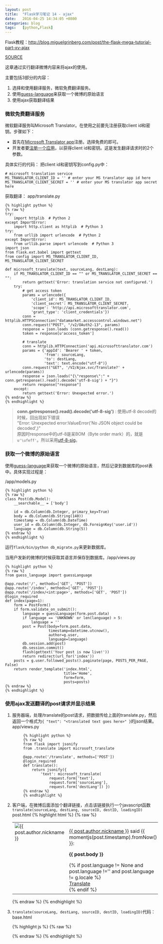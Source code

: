 ```yaml
---
layout: post
title:  "Flask学习笔记 14 - ajax"
date:   2016-04-25 14:34:05 +0800
categories: blog
tags:   [python,Flask]
---
```

Flask教程：<http://blog.miguelgrinberg.com/post/the-flask-mega-tutorial-part-xv-ajax>

[SOURCE](https://github.com/snowyxx/microblog)

这章通过实行翻译微博内容来将ajax的使用。

主要包括3部分的内容：

1. 选择和使用翻译服务，微软免费翻译服务。
2. 使用[guess-language][]来获取一个微博的原始语言
3. 使用ajax获取翻译结果

### 微软免费翻译服务

微软翻译服务叫Microsoft Translator。在使用之前要先注册获取client id和密钥。步骤如下：

- 首先在[Microsoft Translator app][]注册。选择免费的即可。
- 开发者要[注册一个应用](https://datamarket.azure.com/developer/applications/)，以获得client id和密钥。这是发生翻译请求时的2个参数。

具体实行的代码：
把client id和密钥写到config.py中：

    # microsoft translation service
    MS_TRANSLATOR_CLIENT_ID = '' # enter your MS translator app id here
    MS_TRANSLATOR_CLIENT_SECRET = '' # enter your MS translator app secret here


获取翻译： app/translate.py

    {% highlight python %}
    {% raw %}
    try:
        import httplib  # Python 2
    except ImportError:
        import http.client as httplib  # Python 3
    try:
        from urllib import urlencode  # Python 2
    except ImportError:
        from urllib.parse import urlencode  # Python 3
    import json
    from flask.ext.babel import gettext
    from config import MS_TRANSLATOR_CLIENT_ID, MS_TRANSLATOR_CLIENT_SECRET

    def microsoft_translate(text, sourceLang, destLang):
        if MS_TRANSLATOR_CLIENT_ID == "" or MS_TRANSLATOR_CLIENT_SECRET == "":
            return gettext('Error: translation service not configured.')
        try:
            # get access token
            params = urlencode({
                'client_id': MS_TRANSLATOR_CLIENT_ID,
                'client_secret': MS_TRANSLATOR_CLIENT_SECRET,
                'scope': 'http://api.microsofttranslator.com', 
                'grant_type': 'client_credentials'})
            conn = httplib.HTTPSConnection("datamarket.accesscontrol.windows.net")
            conn.request("POST", "/v2/OAuth2-13", params)
            response = json.loads (conn.getresponse().read())
            token = response[u'access_token']
    
            # translate
            conn = httplib.HTTPConnection('api.microsofttranslator.com')
            params = {'appId': 'Bearer ' + token,
                      'from': sourceLang,
                      'to': destLang,
                      'text': text.encode("utf-8")}
            conn.request("GET", '/V2/Ajax.svc/Translate?' + urlencode(params))
            response = json.loads("{\"response\":" + conn.getresponse().read().decode('utf-8-sig') + "}")
            return response["response"]
        except:
            return gettext('Error: Unexpected error.')
    {% endraw %}
    {% endhighlight %}

> __conn.getresponse().read().decode('utf-8-sig')__ : 使用utf-8 decode的时候，回出现如下错误           
> "Error: Unexpected error:ValueError('No JSON object could be decoded',)"          
> 原因时response中的utf-8是呆BOM（Byte order mark）的，就是`u'\ufeff'`。所以采用[utf-8-sig][]。

### 获取一个微博的原始语言

使用[guess-language][]来获取一个微博的原始语言，然后记录到数据库的post表中。具体实现过程是：

/app/models.py

    {% highlight python %}
    {% raw %}
    class Post(db.Model):
        __searchable__ = ['body']

        id = db.Column(db.Integer, primary_key=True)
        body = db.Column(db.String(140))
        timestamp = db.Column(db.DateTime)
        user_id = db.Column(db.Integer, db.ForeignKey('user.id'))
        language = db.Column(db.String(5))
    {% endraw %}
    {% endhighlight %}
    

运行`flask/bin/python db_migrate.py`来更新数据库。

当用户发新的微博的时候获取其语言并保存到数据库。/app/views.py

    {% highlight python %}
    {% raw %}
    from guess_language import guessLanguage
    
    @app.route('/', methods=['GET', 'POST'])
    @app.route('/index', methods=['GET', 'POST'])
    @app.route('/index/<int:page>', methods=['GET', 'POST'])
    @login_required
    def index(page=1):
        form = PostForm()
        if form.validate_on_submit():
            language = guessLanguage(form.post.data)
            if language == 'UNKNOWN' or len(language) > 5:
                language = ''
            post = Post(body=form.post.data, 
                        timestamp=datetime.utcnow(), 
                        author=g.user, 
                        language=language)
            db.session.add(post)
            db.session.commit()
            flash(gettext('Your post is now live!'))
            return redirect(url_for('index'))
        posts = g.user.followed_posts().paginate(page, POSTS_PER_PAGE, False)
        return render_template('index.html',
                               title='Home',
                               form=form,
                               posts=posts)
    {% endraw %}
    {% endhighlight %}

### 使用ajax发送翻译的post请求并显示结果

1. 服务器端，处理/translate的post请求，把数据传给上面的translate.py，然后返回一个格式为`{ "text": "<translated text goes here>" }`的json结果。
    app/views.py
    
            {% highlight python %}
            {% raw %}
            from flask import jsonify
            from .translate import microsoft_translate

            @app.route('/translate', methods=['POST'])
            @login_required
            def translate():
                return jsonify({ 
                    'text': microsoft_translate(
                        request.form['text'], 
                        request.form['sourceLang'], 
                        request.form['destLang']) })
            {% endraw %}
            {% endhighlight %}

2. 客户端，在微博后面添加个翻译链接，点击该链接执行一个javascript函数`translate(sourceLang, destLang, sourceID, destID, loadingID)`
    post.html
        {% highlight html %}
        {% raw %}
        <table>
            <tr valign="top">
                <td><img src="{{ post.author.avatar(64)}}" alt="{{ post.author.nickname }}"></td>
                <td>
                    <p><a href="{{ url_for('user', nickname=post.author.nickname)}}">{{ post.author.nickname }}</a> said {{ momentjs(post.timestamp).fromNow() }}:</p>
                    <p><strong><span id="post{{ post.id }}">{{ post.body }}</span></strong></p>
                    {% if post.language != None and post.language !='' and post.language != g.locale %}
                    <img src="/static/images/loading.gif" id="loading{{ post.id }}" style="display:none">
                    <div><span id="translation{{ post.id }}"><a href="javascript:translate('{{ post.language }}', '{{ g.locale }}', '#post{{ post.id }}', '#translation{{ post.id }}', '#loading{{ post.id }}');">Translate</a></span></div>
                    {% endif %}
                </td>
            </tr>
        </table>
        {% endraw %}
        {% endhighlight %}

    
3. `translate(sourceLang, destLang, sourceID, destID, loadingID)`代码：base.html

    {% highlight js %}
    {% raw %}
    <script src="/static/js/jquery-2.2.3.min.js" type="text/javascript" charset="utf-8"></script>    
    <script>
        function translate(sourceLang, destLang, sourceID, destID, loadingID){
            $(destID).hide();
            $(loadingID).show();
            $.post('/translate',{
                text:$(sourceID).text(),
                sourceLang:sourceLang,
                destLang:destLang
            }).done(function(translated){
                $(destID).text(translated['text']);
                $(loadingID).hide();
                $(destID).show();
            }).fail(function(){
                $(destID).text("Translate failed!");
                $(loadingID).hide();
                $(destID).show();
            });
        }
    </script>
    {% endraw %}
    {% endhighlight %}

[guess-language]:http://code.google.com/p/guess-language/
[Microsoft Translator app]:https://datamarket.azure.com/dataset/1899a118-d202-492c-aa16-ba21c33c06cb
[utf-8-sig]:http://stackoverflow.com/questions/17912307/u-ufeff-in-python-string